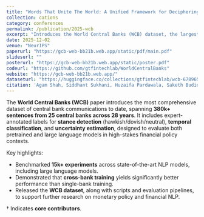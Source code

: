 ```yaml
---
title: "Words That Unite The World: A Unified Framework for Deciphering Central Bank Communications Globally"
collection: cations
category: conferences
permalink: /publication/2025-wcb
excerpt: "Introduces the World Central Banks (WCB) dataset, the largest multilingual corpus of monetary policy communications, with expert-annotated stance, temporal, and uncertainty labels. Benchmarks show cross-bank training improves classification and interpretability."
date: 2025-12-02
venue: "NeurIPS"
paperurl: "https://gcb-web-bb21b.web.app/static/pdf/main.pdf"
slidesurl: ""
posterurl: "https://gcb-web-bb21b.web.app/static/poster.pdf"
codeurl: "https://github.com/gtfintechlab/WorldCentralBanks"
website: "https://gcb-web-bb21b.web.app/"
dataseturl: "https://huggingface.co/collections/gtfintechlab/wcb-678965e38178c63158b45fdf"
citation: 'Agam Shah, Siddhant Sukhani, Huzaifa Pardawala, Saketh Budideti†, Riya Bhadani†, Rudra Gopal†, Siddhartha Somani†, Michael Galarnyk†, Soungmin Lee†. (2025). "Words That Unite The World: A Unified Framework for Deciphering Central Bank Communications Globally." <i>NeurIPS 2025</i>.'
---
```


The **World Central Banks (WCB)** paper introduces the most comprehensive dataset of central bank communications to date, spanning **380k+ sentences from 25 central banks across 28 years**.
It includes expert-annotated labels for **stance detection** (hawkish/dovish/neutral), **temporal classification**, and **uncertainty estimation**, designed to evaluate both pretrained and large language models in high-stakes financial policy contexts.

Key highlights:

- Benchmarked **15k+ experiments** across state-of-the-art NLP models, including large language models.
- Demonstrated that **cross-bank training** yields significantly better performance than single-bank training.
- Released the **WCB dataset**, along with scripts and evaluation pipelines, to support further research on monetary policy and financial NLP.

† Indicates **core contributors**.
